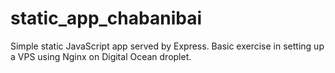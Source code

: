 # static_app_chabanibai
Simple static JavaScript app served by Express.
Basic exercise in setting up a VPS using Nginx on Digital Ocean droplet.
